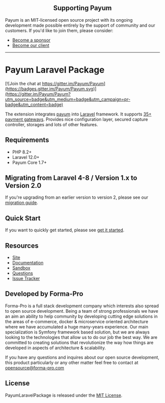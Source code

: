 <h2 align="center">Supporting Payum</h2>

Payum is an MIT-licensed open source project with its ongoing development made possible entirely by the support of community and our customers. If you'd like to join them, please consider:

- [Become a sponsor](https://www.patreon.com/makasim)
- [Become our client](http://forma-pro.com/)

---

# Payum Laravel Package

[![Join the chat at https://gitter.im/Payum/Payum](https://badges.gitter.im/Payum/Payum.svg)](https://gitter.im/Payum/Payum?utm_source=badge&utm_medium=badge&utm_campaign=pr-badge&utm_content=badge)

The extension integrates [payum](https://payum.forma-pro.com/) into [Laravel](https://laravel.com/) framework.
It supports [35+ payment gateways](https://github.com/Payum/Core/blob/master/Resources/docs/supported-gateways.md).
Provides nice configuration layer, secured capture controller, storages and lots of other features.

## Requirements

- PHP 8.2+
- Laravel 12.0+
- Payum Core 1.7+

## Migrating from Laravel 4-8 / Version 1.x to Version 2.0

If you're upgrading from an earlier version to version 2, please see our [migration guide](docs/upgrade_to_2.0.md).

## Quick Start
If you want to quickly get started, please see [get it started](docs/get-it-started).

## Resources

* [Site](https://payum.forma-pro.com/)
* [Documentation](https://github.com/Payum/Payum/blob/master/docs/index.md#laravel-payum-package)
* [Sandbox](https://github.com/makasim/PayumLaravelBundleSandbox)
* [Questions](http://stackoverflow.com/questions/tagged/payum)
* [Issue Tracker](https://github.com/Payum/PayumLaravelBundle/issues)

## Developed by Forma-Pro

Forma-Pro is a full stack development company which interests also spread to open source development. 
Being a team of strong professionals we have an aim an ability to help community by developing cutting edge solutions in the areas of e-commerce, docker & microservice oriented architecture where we have accumulated a huge many-years experience. 
Our main specialization is Symfony framework based solution, but we are always looking to the technologies that allow us to do our job the best way. We are committed to creating solutions that revolutionize the way how things are developed in aspects of architecture & scalability.

If you have any questions and inquires about our open source development, this product particularly or any other matter feel free to contact at opensource@forma-pro.com

## License

PayumLaravelPackage is released under the [MIT License](LICENSE).
